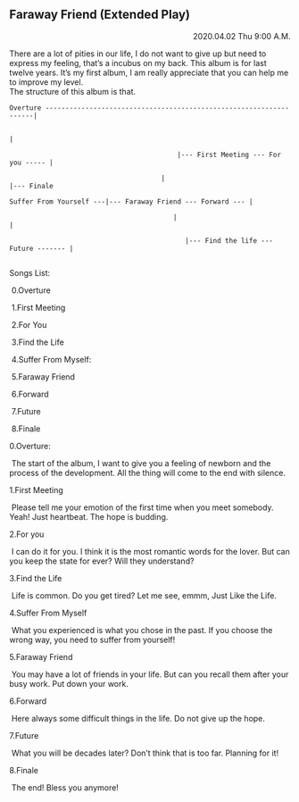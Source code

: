 ## Faraway Friend (Extended Play)
<p align="right">2020.04.02 Thu 9:00 A.M.</p>
	There are a lot of pities in our life, I do not want to give up but need to express my feeling, that’s a incubus on my back. This album is for last twelve years. It’s my first album, I am really appreciate that you can help me to improve my level.
</br>
	The structure of this album is that.

```
Overture -------------------------------------------------------------------|

​                                                    											     |

​               			  	           |--- First Meeting --- For you ----- |

​              			   	           |                            							|--- Finale

Suffer From Yourself ---|--- Faraway Friend --- Forward --- |

​                 				          | 							                           |

​                           				 |--- Find the life --- Future ------- |
                
```

Songs List:

​    0.Overture

​    1.First Meeting

​    2.For You

​    3.Find the Life

​    4.Suffer From Myself:

​    5.Faraway Friend

​    6.Forward

​    7.Future

​    8.Finale

 

0.Overture:

​    The start of the album, I want to give you a feeling of newborn and the process of the development. All the thing will come to the end with silence.

 

1.First Meeting

​    Please tell me your emotion of the first time when you meet somebody. Yeah! Just heartbeat. The hope is budding.

 

2.For you

​    I can do it for you. I think it is the most romantic words for the lover. But can you keep the state for ever? Will they understand?

 

3.Find the Life

​    Life is common. Do you get tired? Let me see, emmm, Just Like the Life.

 

4.Suffer From Myself

​    What you experienced is what you chose in the past. If you choose the wrong way, you need to suffer from yourself!

 

5.Faraway Friend

​    You may have a lot of friends in your life. But can you recall them after your busy work. Put down your work.

 

6.Forward

​    Here always some difficult things in the life. Do not give up the hope.

 

7.Future

​    What you will be decades later? Don’t think that is too far. Planning for it!

 

8.Finale

​    The end! Bless you anymore!

